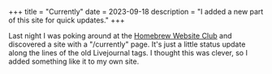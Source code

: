 +++
title = "Currently"
date = 2023-09-18
description = "I added a new part of this site for quick updates."
+++

Last night I was poking around at the [Homebrew Website Club](https://indieweb.org/Homebrew_Website_Club) and
discovered a site with a "/currently" page. It's just a little status update along the lines of the old
Livejournal tags. I thought this was clever, so I added something like it to my own site.
